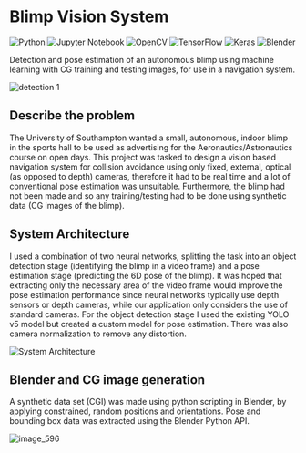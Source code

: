 # Blimp Vision System

![Python](https://img.shields.io/badge/python-3670A0?style=for-the-badge&logo=python&logoColor=ffdd54)
![Jupyter Notebook](https://img.shields.io/badge/jupyter-%23FA0F00.svg?style=for-the-badge&logo=jupyter&logoColor=white)
![OpenCV](https://img.shields.io/badge/opencv-%23white.svg?style=for-the-badge&logo=opencv&logoColor=white)
![TensorFlow](https://img.shields.io/badge/TensorFlow-%23FF6F00.svg?style=for-the-badge&logo=TensorFlow&logoColor=white)
![Keras](https://img.shields.io/badge/Keras-%23D00000.svg?style=for-the-badge&logo=Keras&logoColor=white)
![Blender](https://img.shields.io/badge/blender-%23F5792A.svg?style=for-the-badge&logo=blender&logoColor=white)

Detection and pose estimation of an autonomous blimp using machine learning with CG training and testing images, for use in a navigation system.

![detection 1](https://github.com/ChickenKorma/Blimp-Vision-System/assets/35520562/68bfa983-05b6-4bd6-b086-fd863fb9e514)

## Describe the problem

The University of Southampton wanted a small, autonomous, indoor blimp in the sports hall to be used as advertising for the Aeronautics/Astronautics course on open days. This project was tasked to design a vision based navigation system for collision avoidance using only fixed, external, optical (as opposed to depth) cameras, therefore it had to be real time and a lot of conventional pose estimation was unsuitable. Furthermore, the blimp had not been made and so any training/testing had to be done using synthetic data (CG images of the blimp).

## System Architecture

I used a combination of two neural networks, splitting the task into an object detection stage (identifying the blimp in a video frame) and a pose estimation stage (predicting the 6D pose of the blimp). It was hoped that extracting only the necessary area of the video frame would improve the pose estimation performance since neural networks typically use depth sensors or depth cameras, while our application only considers the use of standard cameras. For the object detection stage I used the existing YOLO v5 model but created a custom model for pose estimation. There was also camera normalization to remove any distortion.

![System Architecture](https://github.com/ChickenKorma/Blimp-Vision-System/assets/35520562/05a48fb7-a57d-4574-9ae3-537de83d106f)

## Blender and CG image generation

A synthetic data set (CGI) was made using python scripting in Blender, by applying constrained, random positions and orientations. Pose and bounding box data was extracted using the Blender Python API.

![image_596](https://github.com/ChickenKorma/Blimp-Vision-System/assets/35520562/001ed4a1-bc5f-436a-84a6-b558616b8ed2)
